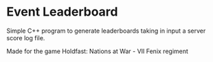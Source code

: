 # Event Leaderboard

Simple C++ program to generate leaderboards taking in input a server score log file.

Made for the game Holdfast: Nations at War - VII Fenix regiment 
